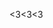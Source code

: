 <3<3<3

<!---
NNNNNC/NNNNNC is a ✨ special ✨ repository because its `README.md` (this file) appears on your GitHub profile.
You can click the Preview link to take a look at your changes.
--->
